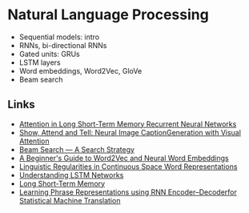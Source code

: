 # Natural Language Processing

* Sequential models: intro
* RNNs, bi-directional RNNs
* Gated units: GRUs
* LSTM layers
* Word embeddings, Word2Vec, GloVe
* Beam search

## Links
* [Attention in Long Short-Term Memory Recurrent Neural Networks](https://machinelearningmastery.com/attention-long-short-term-memory-recurrent-neural-networks/)
* [Show, Attend and Tell: Neural Image CaptionGeneration with Visual Attention](https://arxiv.org/pdf/1502.03044.pdf)
* [Beam Search — A Search Strategy](https://hackernoon.com/beam-search-a-search-strategy-5d92fb7817f)
* [A Beginner's Guide to Word2Vec and Neural Word Embeddings](https://pathmind.com/wiki/word2vec)
* [Linguistic Regularities in Continuous Space Word Representations](https://www.aclweb.org/anthology/N13-1090/)
* [Understanding LSTM Networks](http://colah.github.io/posts/2015-08-Understanding-LSTMs/)
* [Long Short-Term Memory](http://www.bioinf.jku.at/publications/older/2604.pdf)
* [Learning Phrase Representations using RNN Encoder–Decoderfor Statistical Machine Translation](https://arxiv.org/pdf/1406.1078v3.pdf)

